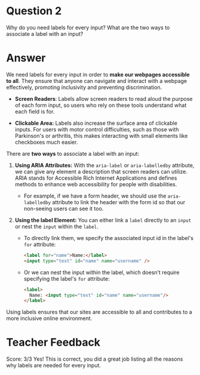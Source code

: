 # Question 2
Why do you need labels for every input? What are the two ways to associate a label with an input?

# Answer
We need labels for every input in order to **make our webpages accessible to all**. They ensure that anyone can navigate and interact with a webpage effectively, promoting inclusivity and preventing discrimination.

- **Screen Readers**: Labels allow screen readers to read aloud the purpose of each form input, so users who rely on these tools understand what each field is for.

- **Clickable Area:** Labels also increase the surface area of clickable inputs. For users with motor control difficulties, such as those with Parkinson's or arthritis, this makes interacting with small elements like checkboxes much easier.

There are **two ways** to associate a label with an input:

1. **Using ARIA Attributes:** With the `aria-label` or `aria-labelledby` attribute, we can give any element a description that screen readers can utilize. ARIA stands for Accessible Rich Internet Applications and defines methods to enhance web accessibility for people with disabilities.
   - For example, if we have a form header, we should use the `aria-labelledby` attribute to link the header with the form id so that our non-seeing users can see it too.

2. **Using the label Element:** You can either link a `label` directly to an `input` or nest the `input` within the `label`.
   - To directly link them, we specify the associated input id in the label's `for` attribute:
      ```html
      <label for="name">Name:</label>
      <input type="text" id="name" name="username" />
      ```
   - Or we can nest the input within the label, which doesn’t require specifying the label's `for` attribute:
      ```html
      <label>
        Name: <input type="text" id="name" name="username"/>
      </label>
      ```

Using labels ensures that our sites are accessible to all and contributes to a more inclusive online environment.

# Teacher Feedback
Score: 3/3
Yes! This is correct, you did a great job listing all the reasons why labels are needed for every input.
